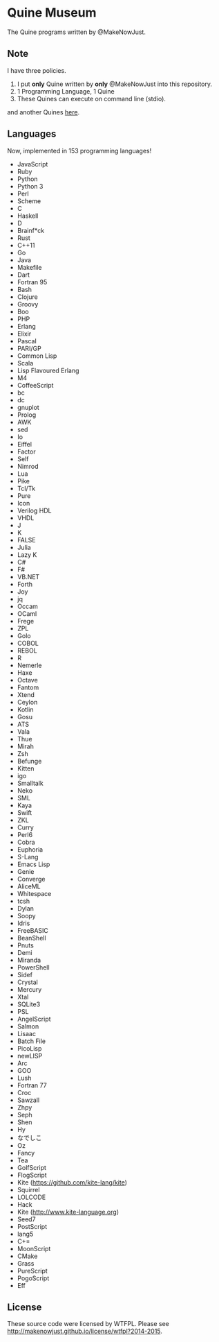 Quine Museum
===

The Quine programs written by @MakeNowJust.

Note
---

I have three policies.

  1. I put __only__ Quine written by __only__ @MakeNowJust into this repository.
  2. 1 Programming Language, 1 Quine
  3. These Quines can execute on command line (stdio).

and another Quines [here](https://github.com/MakeNowJust/quine2).

Languages
---

Now, implemented in 153 programming languages!

  - JavaScript
  - Ruby
  - Python
  - Python 3
  - Perl
  - Scheme
  - C
  - Haskell
  - D
  - Brainf\*ck
  - Rust
  - C++11
  - Go
  - Java
  - Makefile
  - Dart
  - Fortran 95
  - Bash
  - Clojure
  - Groovy
  - Boo
  - PHP
  - Erlang
  - Elixir
  - Pascal
  - PARI/GP
  - Common Lisp
  - Scala
  - Lisp Flavoured Erlang
  - M4
  - CoffeeScript
  - bc
  - dc
  - gnuplot
  - Prolog
  - AWK
  - sed
  - Io
  - Eiffel
  - Factor
  - Self
  - Nimrod
  - Lua
  - Pike
  - Tcl/Tk
  - Pure
  - Icon
  - Verilog HDL
  - VHDL
  - J
  - K
  - FALSE
  - Julia
  - Lazy K
  - C#
  - F#
  - VB.NET
  - Forth
  - Joy
  - jq
  - Occam
  - OCaml
  - Frege
  - ZPL
  - Golo
  - COBOL
  - REBOL
  - R
  - Nemerle
  - Haxe
  - Octave
  - Fantom
  - Xtend
  - Ceylon
  - Kotlin
  - Gosu
  - ATS
  - Vala
  - Thue
  - Mirah
  - Zsh
  - Befunge
  - Kitten
  - igo
  - Smalltalk
  - Neko
  - SML
  - Kaya
  - Swift
  - ZKL
  - Curry
  - Perl6
  - Cobra
  - Euphoria
  - S-Lang
  - Emacs Lisp
  - Genie
  - Converge
  - AliceML
  - Whitespace
  - tcsh
  - Dylan
  - Soopy
  - Idris
  - FreeBASIC
  - BeanShell
  - Pnuts
  - Demi
  - Miranda
  - PowerShell
  - Sidef
  - Crystal
  - Mercury
  - Xtal
  - SQLite3
  - PSL
  - AngelScript
  - Salmon
  - Lisaac
  - Batch File
  - PicoLisp
  - newLISP
  - Arc
  - GOO
  - Lush
  - Fortran 77
  - Croc
  - Sawzall
  - Zhpy
  - Seph
  - Shen
  - Hy
  - なでしこ
  - Oz
  - Fancy
  - Tea
  - GolfScript
  - FlogScript
  - Kite (https://github.com/kite-lang/kite)
  - Squirrel
  - LOLCODE
  - Hack
  - Kite (http://www.kite-language.org)
  - Seed7
  - PostScript
  - lang5
  - C+=
  - MoonScript
  - CMake
  - Grass
  - PureScript
  - PogoScript
  - Eff

License
---

These source code were licensed by WTFPL. Please see <http://makenowjust.github.io/license/wtfpl?2014-2015>.

